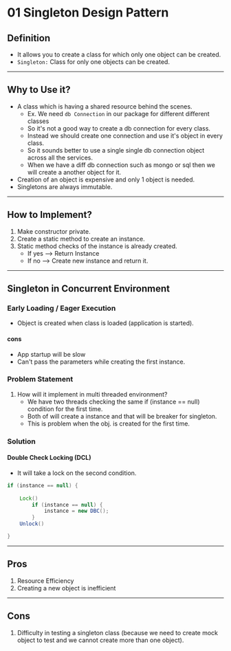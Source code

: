 # 01 Singleton Design Pattern

<!-- Def
Problem Statement (Why?)
How to Implement (How?)
Pros
Cons -->

## Definition

- It allows you to create a class for which only one object can be created.
- `Singleton:` Class for only one objects can be created.

---
## Why to Use it?

- A class which is having a shared resource behind the scenes.
    - Ex. We need `db Connection` in our package for different different classes
    - So it's not a good way to create a db connection for every class.
    - Instead we should create one connection and use it's object in every class.
    - So it sounds better to use a single single db connection object across all the services.
    - When we have a diff db connection such as mongo or sql then we will create a another object for it.
- Creation of an object is expensive and only 1 object is needed.
- Singletons are always immutable.

---
## How to Implement?

1. Make constructor private.
2. Create a static method to create an instance.
3. Static method checks of the instance is already created.
    - If yes --> Return Instance
    - If no --> Create new instance and return it.

---
## Singleton in Concurrent Environment

### Early Loading / Eager Execution

- Object is created when class is loaded (application is started).

#### cons
- App startup will be slow
- Can't pass the parameters while creating the first instance.

### Problem Statement

1. How will it implement in multi threaded environment?
    - We have two threads checking the same if (instance == null) condition for the first time.
    - Both of will create a instance and that will be breaker for singleton.
    - This is problem when the obj. is created for the first time.

### Solution

#### Double Check Locking (DCL)
- It will take a lock on the second condition.

```java
if (instance == null) {
    
    Lock()
        if (instance == null) {
            instance = new DBC();
        }
    Unlock()

}
```

---
## Pros

1. Resource Efficiency
2. Creating a new object is inefficient

---
## Cons

1. Difficulty in testing a singleton class (because we need to create mock object to test and we cannot create more than one object).
